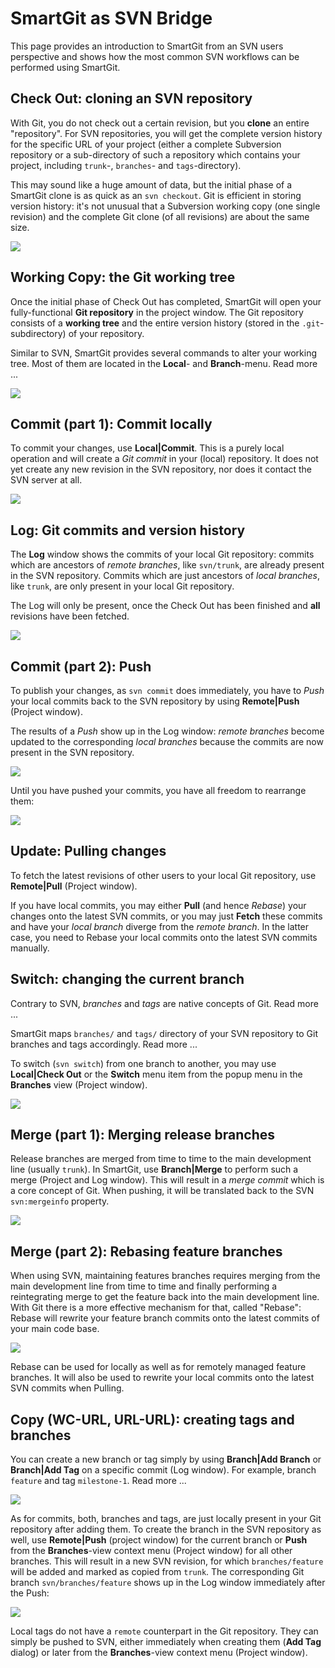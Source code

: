 # SmartGit as SVN Bridge

This page provides an introduction to SmartGit from an SVN users
perspective and shows how the most common SVN workflows can be performed
using SmartGit.

## Check Out: cloning an SVN repository

With Git, you do not check out a certain revision, but you **clone** an
entire "repository". For SVN repositories, you will get the complete
version history for the specific URL of your project (either a complete
Subversion repository or a sub-directory of such a repository which
contains your project, including `trunk`-, `branches`- and
`tags`-directory).

This may sound like a huge amount of data, but the initial phase of a
SmartGit clone is as quick as an `svn checkout`. Git is efficient in
storing version history: it's not unusual that a Subversion working copy
(one single revision) and the complete Git clone (of all revisions) are
about the same size.

![](attachments/24871049/24871060.png)

## Working Copy: the Git working tree

Once the initial phase of Check Out has completed, SmartGit will open
your fully-functional **Git repository** in the project window. The Git
repository consists of a **working tree** and the entire version history
(stored in the `.git`-subdirectory) of your repository.

Similar to SVN, SmartGit provides several commands to alter your working
tree. Most of them are located in the **Local**- and **Branch**-menu.
Read more ...

![](attachments/24871049/24871059.png)

## Commit (part 1): Commit locally

To commit your changes, use **Local\|Commit**. This is a purely local
operation and will create a *Git commit* in your (local) repository. It
does not yet create any new revision in the SVN repository, nor does it
contact the SVN server at all.

![](attachments/24871049/24871058.png)

## Log: Git commits and version history

The **Log** window shows the commits of your local Git repository:
commits which are ancestors of *remote branches*, like `svn/trunk`, are
already present in the SVN repository. Commits which are just ancestors
of *local branches*, like `trunk`, are only present in your local Git
repository.

The Log will only be present, once the Check Out has been finished and
**all** revisions have been fetched.

![](attachments/24871049/24871057.png)

## Commit (part 2): Push

To publish your changes, as `svn commit` does immediately, you have to
*Push* your local commits back to the SVN repository by using
**Remote\|Push** (Project window).

The results of a *Push* show up in the Log window: *remote branches*
become updated to the corresponding *local branches* because the commits
are now present in the SVN repository.

![](attachments/24871049/24871056.png)

Until you have pushed your commits, you have all freedom to rearrange
them:

![](attachments/24871049/24871055.png)

## Update: Pulling changes

To fetch the latest revisions of other users to your local Git
repository, use **Remote\|Pull** (Project window).

If you have local commits, you may either **Pull** (and hence *Rebase*)
your changes onto the latest SVN commits, or you may just **Fetch**
these commits and have your *local branch* diverge from the *remote
branch*. In the latter case, you need to Rebase your local commits onto
the latest SVN commits manually.

## Switch: changing the current branch

Contrary to SVN, *branches* and *tags* are native concepts of Git. Read
more ...

SmartGit maps `branches/` and `tags/` directory of your SVN repository
to Git branches and tags accordingly. Read more ...

To switch (`svn switch`) from one branch to another, you may use
**Local\|Check Out** or the **Switch** menu item from the popup menu in
the **Branches** view (Project window).

![](attachments/24871049/24871054.png)

## Merge (part 1): Merging release branches

Release branches are merged from time to time to the main development
line (usually `trunk`). In SmartGit, use **Branch\|Merge** to perform
such a merge (Project and Log window). This will result in a *merge
commit* which is a core concept of Git. When pushing, it will be
translated back to the SVN `svn:mergeinfo` property.

![](attachments/24871049/24871053.png)

## Merge (part 2): Rebasing feature branches

When using SVN, maintaining features branches requires merging from the
main development line from time to time and finally performing a
reintegrating merge to get the feature back into the main development
line. With Git there is a more effective mechanism for that, called
"Rebase": Rebase will rewrite your feature branch commits onto the
latest commits of your main code base.

![](attachments/24871049/24871052.png)

Rebase can be used for locally as well as for remotely managed feature
branches. It will also be used to rewrite your local commits onto the
latest SVN commits when Pulling.

## Copy (WC-URL, URL-URL): creating tags and branches

You can create a new branch or tag simply by using **Branch\|Add
Branch** or **Branch\|Add Tag** on a specific commit (Log window). For
example, branch `feature` and tag `milestone-1`. Read more ...

![](attachments/24871049/24871051.png)

As for commits, both, branches and tags, are just locally present in
your Git repository after adding them. To create the branch in the SVN
repository as well, use **Remote\|Push** (project window) for the
current branch or **Push** from the **Branches**-view context menu
(Project window) for all other branches. This will result in a new SVN
revision, for which `branches/feature` will be added and marked as
copied from `trunk`. The corresponding Git branch `svn/branches/feature`
shows up in the Log window immediately after the Push:

![](attachments/24871049/24871050.png)

Local tags do not have a `remote` counterpart in the Git repository.
They can simply be pushed to SVN, either immediately when creating them
(**Add Tag** dialog) or later from the **Branches**-view context menu
(Project window).


